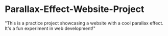 # Parallax-Effect-Website-Project
"This is a practice project showcasing a website with a cool parallax effect. It's a fun experiment in web development!"
